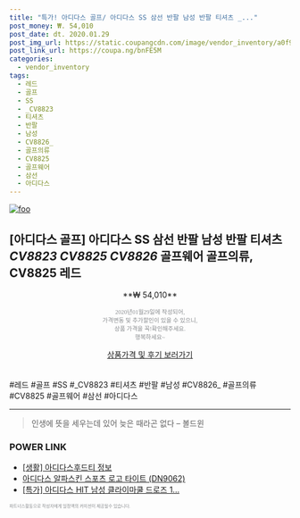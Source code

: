 ```yaml
--- 
title: "특가! 아디다스 골프/ 아디다스 SS 삼선 반팔 남성 반팔 티셔츠 _..." 
post_money: ₩. 54,010 
post_date: dt. 2020.01.29 
post_img_url: https://static.coupangcdn.com/image/vendor_inventory/a0f9/d44d2999b0c137f7c843a53d1b5c759e371b2e686cd1cd94f418f54ce6ed.jpg 
post_link_url: https://coupa.ng/bnFE5M 
categories: 
  - vendor_inventory 
tags: 
  - 레드 
  - 골프 
  - SS 
  - _CV8823 
  - 티셔츠 
  - 반팔 
  - 남성 
  - CV8826_ 
  - 골프의류 
  - CV8825 
  - 골프웨어 
  - 삼선 
  - 아디다스 
--- 
```

[![foo](https://static.coupangcdn.com/image/vendor_inventory/a0f9/d44d2999b0c137f7c843a53d1b5c759e371b2e686cd1cd94f418f54ce6ed.jpg)](https://coupa.ng/bnFE5M) 

## [아디다스 골프] 아디다스 SS 삼선 반팔 남성 반팔 티셔츠 _CV8823 CV8825 CV8826_ 골프웨어 골프의류, CV8825 레드 
<p style="text-align: center;">**₩ 54,010**</p> 
<p style="text-align: center;"><span style="color: #898c8f; font-family: Georgia,Times,serif; font-size: 0.75em;">2020년01월29일에 작성되어, <br>가격변동 및 추가할인이 있을 수 있으니,<br> 상품 가격을 꼭!확인해주세요.<br>행복하세요~</span> 
</p>	 
<div markdown="0" style="text-align: center;"><a href="https://coupa.ng/bnFE5M" class="btn btn--success">상품가격 및 후기 보러가기</a></div> 
<br><br> 
  #레드 #골프 #SS #_CV8823 #티셔츠 #반팔 #남성 #CV8826_ #골프의류 #CV8825 #골프웨어 #삼선 #아디다스 
<hr> 

> 인생에 뜻을 세우는데 있어 늦은 때라곤 없다 – 볼드윈 


### POWER LINK

* <a href="https://blog.naver.com/santokki14/221765882085" target="_blank"> [생활] 아디다스후드티 정보 </a>
* <a href="https://blog.naver.com/santokki14/221785426034" target="_blank">아디다스 알파스킨 스포츠 로고 타이트 (DN9062)</a>
* <a href="https://blog.naver.com/santokki14/221788957199" target="_blank">[특가] 아디다스 HIT 남성 클라이마쿨 드로즈 1...</a>

<span style="color: #898c8f; font-family: Georgia,Times,serif; font-size: 0.55em;">파트너스활동으로 작성자에게 일정액의 커미션이 제공될수 있습니다.</span> 
